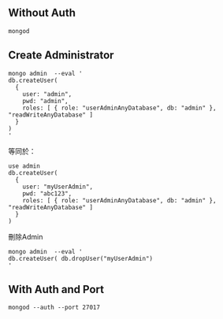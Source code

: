 
Without Auth
------

```
mongod
```

Create Administrator
------
```
mongo admin  --eval '
db.createUser(
  {
    user: "admin",
    pwd: "admin",
    roles: [ { role: "userAdminAnyDatabase", db: "admin" }, "readWriteAnyDatabase" ]
  }
)
'
```
等同於：
```
use admin
db.createUser(
  {
    user: "myUserAdmin",
    pwd: "abc123",
    roles: [ { role: "userAdminAnyDatabase", db: "admin" }, "readWriteAnyDatabase" ]
  }
)
```

刪除Admin
```
mongo admin  --eval '
db.createUser( db.dropUser("myUserAdmin")
'
```


With Auth and Port
--------

```
mongod --auth --port 27017
```

